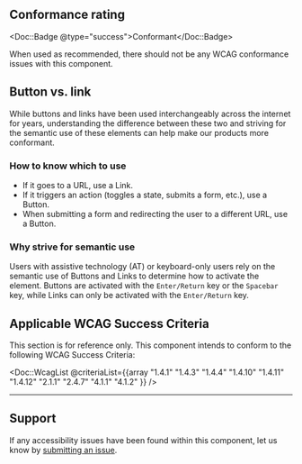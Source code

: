 ## Conformance rating

<Doc::Badge @type="success">Conformant</Doc::Badge>

When used as recommended, there should not be any WCAG conformance issues with this component.

## Button vs. link

While buttons and links have been used interchangeably across the internet for years, understanding the difference between these two and striving for the semantic use of these elements can help make our products more conformant. 

### How to know which to use

- If it goes to a URL, use a Link. 
- If it triggers an action (toggles a state, submits a form, etc.), use a Button. 
- When submitting a form and redirecting the user to a different URL, use a Button.

### Why strive for semantic use

Users with assistive technology (AT) or keyboard-only users rely on the semantic use of Buttons and Links to determine how to activate the element. Buttons are activated with the `Enter/Return` key or the `Spacebar` key, while Links can only be activated with the `Enter/Return` key.

## Applicable WCAG Success Criteria

This section is for reference only. This component intends to conform to the following WCAG Success Criteria:

<Doc::WcagList @criteriaList={{array "1.4.1" "1.4.3" "1.4.4" "1.4.10" "1.4.11" "1.4.12" "2.1.1" "2.4.7" "4.1.1" "4.1.2" }} />

---

## Support

If any accessibility issues have been found within this component, let us know by [submitting an issue](https://github.com/hashicorp/design-system/issues/new/choose).
